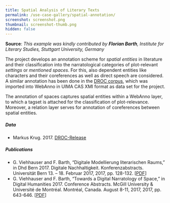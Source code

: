 ```yaml
---
title: Spatial Analysis of Literary Texts
permalink: /use-case-gallery/spatial-annotation/
screenshot: screenshot.png
thumbnail: screenshot-thumb.png
hidden: false
---
```


**Source**: <i>This example was kindly contributed by <b>Florian Barth</b>,
Institute for Literary Studies, Stuttgart University, Germany</i>

The project develops an annotation scheme for *spatial entities* in literature and their 
classification into the narratological categories of plot-relevant *settings* or *mentioned 
spaces*. For this, also dependent entities like characters and their coreferences as well as 
direct speech are considered. A similar annotation has been done in the 
[DROC corpus](https://gitlab2.informatik.uni-wuerzburg.de/kallimachos/DROC-Release), which was 
imported into WebAnno in UIMA CAS XMI format as data set for the project.

The annotation of spaces captures spatial entities within a WebAnno layer, to which a tagset is
attached for the classification of plot-relevance. Moreover, a relation layer serves for
annotation of coreferences between spatial entities.

##### Data
* Markus Krug. 2017. [DROC-Release](https://gitlab2.informatik.uni-wuerzburg.de/kallimachos/DROC-Release)

##### Publications

* G. Viehhauser and F. Barth, “Digitale Modellierung literarischen Raums,” in Dhd Bern 2017. 
  Digitale Nachhaltigkeit. Konferenzabstracts. Universität Bern 13. – 18. Februar 2017, 2017, 
  pp. 128-132. 
  [[PDF](http://www.dhd2017.ch/wp-content/uploads/2017/03/Abstractband_def3_März.pdf)]  
* G. Viehhauser and F. Barth, “Towards a Digital Narratology of Space,” in Digital Humanities 2017. 
  Conference Abstracts. McGill University & Université de Montréal. Montréal, Canada. 
  August 8-11, 2017, 2017, pp. 643-646. 
  [[PDF](https://dh2017.adho.org/abstracts/413/413.pdf)]  
